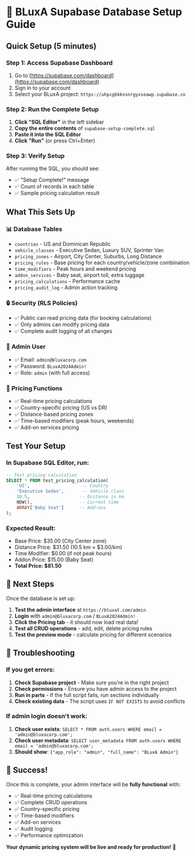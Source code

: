 # 🚀 BLuxA Supabase Database Setup Guide

## Quick Setup (5 minutes)

### Step 1: Access Supabase Dashboard
1. Go to [https://supabase.com/dashboard](https://supabase.com/dashboard)
2. Sign in to your account
3. Select your BLuxA project: `https://uhpcgbkknsnrgyxseawp.supabase.co`

### Step 2: Run the Complete Setup
1. **Click "SQL Editor"** in the left sidebar
2. **Copy the entire contents** of `supabase-setup-complete.sql`
3. **Paste it into the SQL Editor**
4. **Click "Run"** (or press Ctrl+Enter)

### Step 3: Verify Setup
After running the SQL, you should see:
- ✅ "Setup Complete!" message
- ✅ Count of records in each table
- ✅ Sample pricing calculation result

## What This Sets Up

### 📊 **Database Tables**
- `countries` - US and Dominican Republic
- `vehicle_classes` - Executive Sedan, Luxury SUV, Sprinter Van
- `pricing_zones` - Airport, City Center, Suburbs, Long Distance
- `pricing_rules` - Base pricing for each country/vehicle/zone combination
- `time_modifiers` - Peak hours and weekend pricing
- `addon_services` - Baby seat, airport toll, extra luggage
- `pricing_calculations` - Performance cache
- `pricing_audit_log` - Admin action tracking

### 🔒 **Security (RLS Policies)**
- ✅ Public can read pricing data (for booking calculations)
- ✅ Only admins can modify pricing data
- ✅ Complete audit logging of all changes

### 👤 **Admin User**
- ✅ Email: `admin@bluxacorp.com`
- ✅ Password: `BLuxA2024Admin!`
- ✅ Role: `admin` (with full access)

### 🧮 **Pricing Functions**
- ✅ Real-time pricing calculations
- ✅ Country-specific pricing (US vs DR)
- ✅ Distance-based pricing zones
- ✅ Time-based modifiers (peak hours, weekends)
- ✅ Add-on services pricing

## Test Your Setup

### In Supabase SQL Editor, run:
```sql
-- Test pricing calculation
SELECT * FROM test_pricing_calculation(
    'US',                    -- Country
    'Executive Sedan',       -- Vehicle class
    10.5,                   -- Distance in km
    NOW(),                  -- Current time
    ARRAY['Baby Seat']      -- Add-ons
);
```

### Expected Result:
- Base Price: $35.00 (City Center zone)
- Distance Price: $31.50 (10.5 km × $3.00/km)
- Time Modifier: $0.00 (if not peak hours)
- Addon Price: $15.00 (Baby Seat)
- **Total Price: $81.50**

## 🎯 Next Steps

Once the database is set up:

1. **Test the admin interface** at `https://bluxat.com/admin`
2. **Login** with `admin@bluxacorp.com` / `BLuxA2024Admin!`
3. **Click the Pricing tab** - it should now load real data!
4. **Test all CRUD operations** - add, edit, delete pricing rules
5. **Test the preview mode** - calculate pricing for different scenarios

## 🔧 Troubleshooting

### If you get errors:
1. **Check Supabase project** - Make sure you're in the right project
2. **Check permissions** - Ensure you have admin access to the project
3. **Run in parts** - If the full script fails, run sections individually
4. **Check existing data** - The script uses `IF NOT EXISTS` to avoid conflicts

### If admin login doesn't work:
1. **Check user exists**: `SELECT * FROM auth.users WHERE email = 'admin@bluxacorp.com';`
2. **Check user metadata**: `SELECT user_metadata FROM auth.users WHERE email = 'admin@bluxacorp.com';`
3. **Should show**: `{"app_role": "admin", "full_name": "BLuxA Admin"}`

## 🎉 Success!

Once this is complete, your admin interface will be **fully functional** with:
- ✅ Real-time pricing calculations
- ✅ Complete CRUD operations
- ✅ Country-specific pricing
- ✅ Time-based modifiers
- ✅ Add-on services
- ✅ Audit logging
- ✅ Performance optimization

**Your dynamic pricing system will be live and ready for production!** 🚀
